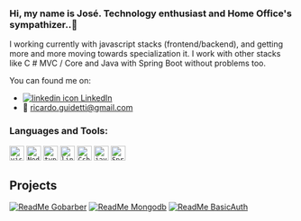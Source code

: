 ### Hi, my name is José. Technology enthusiast and Home Office's sympathizer..👋

I working currently with javascript stacks (frontend/backend), and getting more and more moving towards specialization it. I work with other stacks like C # MVC / Core and Java with Spring Boot without problems too.

You can found me on:
- [![linkedin icon][linkedinIcon] LinkedIn][linkedinUrl] 
- :email: <a href="mailto:ricardo.guidetti@gmail.com">ricardo.guidetti@gmail.com</a>

<!--Links Url -->
[linkedinUrl]: https://www.linkedin.com/in/josericardogjr/
<!-- icons links -->
[linkedinIcon]: https://raw.githubusercontent.com/MartinHeinz/MartinHeinz/master/linkedin-3-16.png

### Languages and Tools:

[<code><img alt="visual studio code" width="26px" src="https://img.icons8.com/fluent/240/000000/visual-studio-code-2019.png" /></code>](https://code.visualstudio.com/)
[<code><img alt="Node.js" width="26px" src="https://img.icons8.com/color/48/000000/nodejs.png"></code>](https://nodejs.org/en/)
[<code><img alt="typescript" width="26px" src="https://img.icons8.com/color/48/000000/typescript.png"></code>](https://www.typescriptlang.org/)
[<code><img alt="linux" width="26px" src="https://img.icons8.com/color/48/000000/linux.png"></code>](https://www.kernel.org/)
[<code><img alt="Csharp plus plus" width="26px" src="https://img.icons8.com/ios-filled/50/000000/c-plus-plus-logo.png"></code>](https://dotnet.microsoft.com/)
[<code><img alt="java" width="26px" src="https://img.icons8.com/color/48/000000/java-coffee-cup-logo.png"></code>](https://docs.oracle.com/en/java/)
[<code><img alt="Spring Boot" width="26px" src="https://img.icons8.com/color/48/000000/spring-logo"></code>](https://spring.io/projects/spring-boot/)


## Projects

[![ReadMe Gobarber](https://github-readme-stats.vercel.app/api/pin/?username=thelokys&repo=gobarber)](https://github.com/thelokys/gobarber)
[![ReadMe Mongodb](https://github-readme-stats.vercel.app/api/pin/?username=thelokys&repo=tests-with-mongodb)](https://github.com/thelokys/tests-with-mongodb)
[![ReadMe BasicAuth](https://github-readme-stats.vercel.app/api/pin/?username=thelokys&repo=BasicAuth)](https://github.com/thelokys/BasicAuth)

